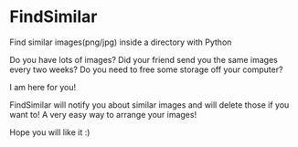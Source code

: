 # FindSimilar
Find similar images(png/jpg) inside a directory with Python

Do you have lots of images?
Did your friend send you the same images every two weeks?
Do you need to free some storage off your computer?

I am here for you!

FindSimilar will notify you about similar images and will delete those if you want to!
A very easy way to arrange your images!

Hope you will like it :)
